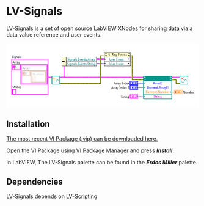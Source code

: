 LV-Signals
===============

LV-Signals is a set of open source LabVIEW XNodes for sharing data via a data value reference and user events.

![Example](/images/signals.png?raw=true)

Installation
------------

[The most recent VI Package (.vip) can be downloaded here.](https://github.com/erdosmiller/lv-signals/releases)

Open the VI Package using [VI Package Manager](http://vipm.jki.net/) and press ***Install***.

In LabVIEW, The LV-Signals palette can be found in the ***Erdos Miller*** palette.

Dependencies
------------

LV-Signals depends on [LV-Scripting](https://github.com/DBTaylor/erdosmiller/releases)